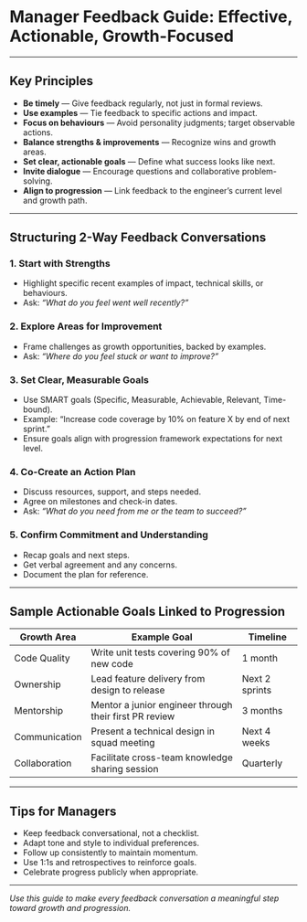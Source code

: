 # Manager Feedback Guide: Effective, Actionable, Growth-Focused

---

## Key Principles

- **Be timely** — Give feedback regularly, not just in formal reviews.
- **Use examples** — Tie feedback to specific actions and impact.
- **Focus on behaviours** — Avoid personality judgments; target observable actions.
- **Balance strengths & improvements** — Recognize wins and growth areas.
- **Set clear, actionable goals** — Define what success looks like next.
- **Invite dialogue** — Encourage questions and collaborative problem-solving.
- **Align to progression** — Link feedback to the engineer’s current level and growth path.

---

## Structuring 2-Way Feedback Conversations

### 1. Start with Strengths

- Highlight specific recent examples of impact, technical skills, or behaviours.
- Ask: _“What do you feel went well recently?”_

### 2. Explore Areas for Improvement

- Frame challenges as growth opportunities, backed by examples.
- Ask: _“Where do you feel stuck or want to improve?”_

### 3. Set Clear, Measurable Goals

- Use SMART goals (Specific, Measurable, Achievable, Relevant, Time-bound).
- Example: “Increase code coverage by 10% on feature X by end of next sprint.”
- Ensure goals align with progression framework expectations for next level.

### 4. Co-Create an Action Plan

- Discuss resources, support, and steps needed.
- Agree on milestones and check-in dates.
- Ask: _“What do you need from me or the team to succeed?”_

### 5. Confirm Commitment and Understanding

- Recap goals and next steps.
- Get verbal agreement and any concerns.
- Document the plan for reference.

---

## Sample Actionable Goals Linked to Progression

| Growth Area   | Example Goal                                           | Timeline       |
| ------------- | ------------------------------------------------------ | -------------- |
| Code Quality  | Write unit tests covering 90% of new code              | 1 month        |
| Ownership     | Lead feature delivery from design to release           | Next 2 sprints |
| Mentorship    | Mentor a junior engineer through their first PR review | 3 months       |
| Communication | Present a technical design in squad meeting            | Next 4 weeks   |
| Collaboration | Facilitate cross-team knowledge sharing session        | Quarterly      |

---

## Tips for Managers

- Keep feedback conversational, not a checklist.
- Adapt tone and style to individual preferences.
- Follow up consistently to maintain momentum.
- Use 1:1s and retrospectives to reinforce goals.
- Celebrate progress publicly when appropriate.

---

_Use this guide to make every feedback conversation a meaningful step toward growth and progression._
